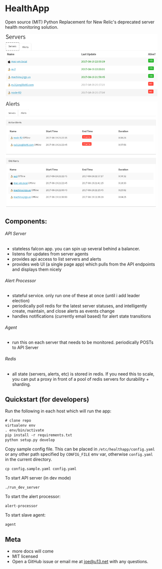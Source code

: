 # HealthApp

Open source (MIT) Python Replacement for New Relic's deprecated server health monitoring solution.

![Servers List](screenshots/servers.png)

![Servers List](screenshots/alerts.png)


## Components:

###### API Server

- stateless falcon app. you can spin up several behind a balancer.
- listens for updates from server agents
- provides api access to list servers and alerts
- provides web UI (a single page app) which pulls from the API endpoints
  and displays them nicely

###### Alert Processor

- stateful service. only run one of these at once (until i add leader election)
- periodically poll redis for the latest server statuses, and intelligently
  create, maintain, and close alerts as events change
- handles notifications (currently email based) for alert state transitions

###### Agent

- run this on each server that needs to be monitored. periodically POSTs to API Server

###### Redis

- all state (servers, alerts, etc) is stored in redis. If you need this to scale, you can put a proxy in front of a pool of redis servers for durability + sharding.

## Quickstart (for developers)

Run the following in each host which will run the app:

    # clone repo
    virtualenv env
    . env/bin/activate
    pip install -r requirements.txt
    python setup.py develop

Copy sample config file. This can be placed in `/etc/healthapp/config.yaml` or any other path specified by `CONFIG_FILE` env var, otherwise `config.yaml` in the current directory.

    cp config.sample.yaml config.yaml

To start API server (in dev mode)

    ./run_dev_server

To start the alert processor:

    alert-processor

To start slave agent:

    agent

## Meta

- more docs will come
- MIT licensed
- Open a GitHub issue or email me at joe@u13.net with any questions.